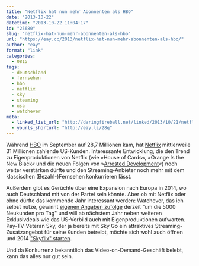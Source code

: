 ```yaml
---
title: "Netflix hat nun mehr Abonnenten als HBO"
date: "2013-10-22"
datetime: "2013-10-22 11:04:17"
id: "25680"
slug: "netflix-hat-nun-mehr-abonnenten-als-hbo"
url: "https://eay.cc/2013/netflix-hat-nun-mehr-abonnenten-als-hbo/"
author: "eay"
format: "link"
categories:
  - 0815
tags:
  - deutschland
  - fernsehen
  - hbo
  - netflix
  - sky
  - steaming
  - usa
  - watchever
meta:
  - linked_list_url: "http://daringfireball.net/linked/2013/10/21/netflix"
  - yourls_shorturl: "http://eay.li/28q"
---
```


Während [HBO](https://en.wikipedia.org/wiki/HBO) im September auf 28,7 Millionen kam, hat [Netflix](https://en.wikipedia.org/wiki/Netflix) mittlerweile 31 Millionen zahlende US-Kunden. Interessante Entwicklung, die den Trend zu Eigenproduktionen von Netflix (wie »House of Cards«, »Orange Is the New Black« und die neuen Folgen von »[Arrested Development](http://www.andisblog.de/2013/05/26/arrested-development/)«) noch weiter verstärken dürfte und den Streaming-Anbieter noch mehr mit dem klassischen (Bezahl-)Fernsehen konkurrieren lässt.

Außerdem gibt es Gerüchte über eine Expansion nach Europa in 2014, wo auch Deutschland mit von der Partei sein könnte. Aber ob mit Netflix oder ohne dürfte das kommende Jahr interessant werden: Watchever, das ich selbst nutze, gewinnt [eigenen Angaben zufolge](http://kress.de/tagesdienst/detail/beitrag/123591-starker-abo-zuwachs-machts-moeglich-watchever-will-eigene-serie-drehen.html) derzeit "um die 5000 Neukunden pro Tag" und will ab nächstem Jahr neben weiteren Exklusivdeals wie das US-Vorbild auch mit Eigenproduktionen aufwarten. Pay-TV-Veteran Sky, der ja bereits mit Sky Go ein attraktives Streaming-Zusatzangebot für seine Kunden betreibt, möchte sich wohl auch öffnen und 2014 ["Skyflix" starten](http://kress.de/alle/detail/beitrag/123367-skyflix-sky-soll-angeblich-2014-vod-dienst-starten.html).

Und da Konkurrenz bekanntlich das Video-on-Demand-Geschäft belebt, kann das alles nur gut sein.
